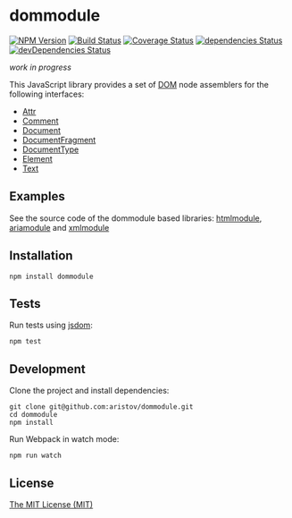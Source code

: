 # dommodule

[![NPM Version](https://img.shields.io/npm/v/dommodule.svg)](https://www.npmjs.com/package/dommodule)
[![Build Status](https://travis-ci.org/aristov/dommodule.svg?branch=master)](https://travis-ci.org/aristov/dommodule)
[![Coverage Status](https://coveralls.io/repos/github/aristov/dommodule/badge.svg?branch=master)](https://coveralls.io/github/aristov/dommodule?branch=master)
[![dependencies Status](https://david-dm.org/aristov/dommodule/status.svg)](https://david-dm.org/aristov/dommodule)
[![devDependencies Status](https://david-dm.org/aristov/dommodule/dev-status.svg)](https://david-dm.org/aristov/dommodule?type=dev)

_work in progress_

This JavaScript library provides a set of [DOM](https://www.w3.org/TR/dom) node assemblers for the following interfaces:

- [Attr](https://www.w3.org/TR/dom/#interface-attr)
- [Comment](https://www.w3.org/TR/dom/#interface-comment)
- [Document](https://www.w3.org/TR/dom/#interface-document)
- [DocumentFragment](https://www.w3.org/TR/dom/#interface-documentfragment)
- [DocumentType](https://www.w3.org/TR/dom/#interface-documenttype)
- [Element](https://www.w3.org/TR/dom/#interface-element)
- [Text](https://www.w3.org/TR/dom/#interface-text)

## Examples

See the source code of the dommodule based libraries: [htmlmodule](https://github.com/aristov/htmlmodule), [ariamodule](https://github.com/aristov/ariamodule) and [xmlmodule](https://github.com/aristov/xmlmodule)

## Installation

```
npm install dommodule
```

## Tests

Run tests using [jsdom](https://github.com/jsdom/jsdom):

```
npm test
```

## Development

Clone the project and install dependencies:

```
git clone git@github.com:aristov/dommodule.git
cd dommodule
npm install
```

Run Webpack in watch mode:

```
npm run watch
```

## License

[The MIT License (MIT)](https://raw.githubusercontent.com/aristov/dommodule/master/LICENSE)

